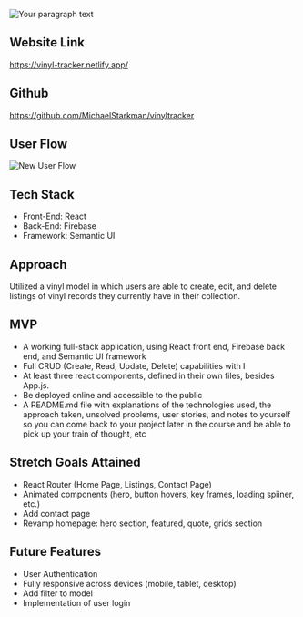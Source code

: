 ![Your paragraph text](https://user-images.githubusercontent.com/98721957/213816772-8185b13a-6255-4793-8332-54d078fd1f62.png)

## Website Link
https://vinyl-tracker.netlify.app/

## Github
https://github.com/MichaelStarkman/vinyltracker

## User Flow
![New User Flow](https://user-images.githubusercontent.com/98721957/213816899-5eacc0cb-4cf4-4c82-af98-9ecb18e61d52.svg)

## Tech Stack
* Front-End: React
* Back-End: Firebase
* Framework: Semantic UI


## Approach
Utilized a vinyl model in which users are able to create, edit, and delete listings of vinyl records they currently have in their collection.

## MVP
* A working full-stack application, using React front end, Firebase back end, and Semantic UI framework
* Full CRUD (Create, Read, Update, Delete) capabilities with I
* At least three react components, defined in their own files, besides App.js.
* Be deployed online and accessible to the public
* A README.md file with explanations of the technologies used, the approach taken, unsolved problems, user stories, and notes to yourself so you can come back to your project later in the course and be able to pick up your train of thought, etc

## Stretch Goals Attained
* React Router (Home Page, Listings, Contact Page)
* Animated components (hero, button hovers, key frames, loading spiiner, etc.)
* Add contact page
* Revamp homepage: hero section, featured, quote, grids section



## Future Features
* User Authentication 
* Fully responsive across devices (mobile, tablet, desktop)
* Add filter to model
* Implementation of user login



